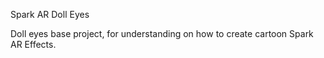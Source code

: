 Spark AR Doll Eyes

Doll eyes base project, for understanding on how to create cartoon Spark AR Effects.
